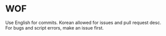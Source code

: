 # WOF
Use English for commits.
Korean allowed for issues and pull request desc.
For bugs and script errors, make an issue first.

